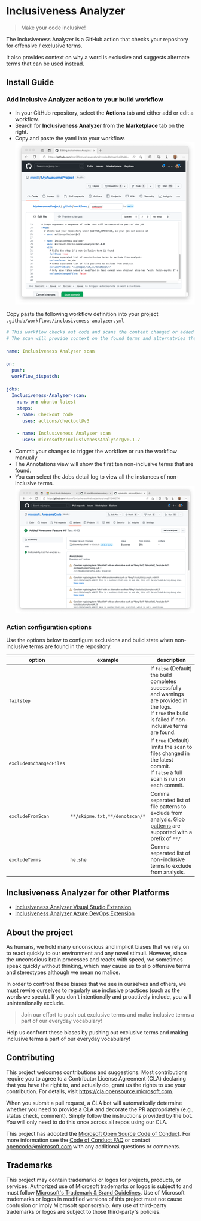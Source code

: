 # Inclusiveness Analyzer

> Make your code inclusive!

The Inclusiveness Analyzer is a GitHub action that checks your repository for offensive / exclusive terms.

It also provides context on why a word is exclusive and suggests alternate terms that can be used instead.

## Install Guide

### Add Inclusive Analyzer action to your build workflow

* In your GitHub repository, select the **Actions** tab and either add or edit a workflow.
* Search for **Inclusiveness Analyzer** from the **Marketplace** tab on the right.
* Copy and paste the yaml into your workflow.
![Screenshot showing Inclusiveness Analyzer being added to a build.](docs/images/ghscreenshot-1.png)

Copy paste the following workflow definition into your project `.github/workflows/inclusiveness-analyzer.yml`

```yaml
# This workflow checks out code and scans the content changed or added in the last commit for offensive / exclusive terms.
# The scan will provide context on the found terms and alternatvies that can be used instead.

name: Inclusiveness Analyser scan

on:
  push:
  workflow_dispatch:

jobs:
  Inclusiveness-Analyser-scan:
    runs-on: ubuntu-latest
    steps:
    - name: Checkout code
      uses: actions/checkout@v3

    - name: Inclusiveness Analyser scan
      uses: microsoft/InclusivenessAnalyser@v0.1.7
```

* Commit your changes to trigger the workflow or run the workflow manually
* The Annotations view will show the first ten non-inclusive terms that are found.
* You can select the Jobs detail log to view all the instances of non-inclusive terms.
![Screenshot showing Inclusiveness Analyzer warning of the work blacklist being used.](docs/images/ghscreenshot-2.png)

### Action configuration options

Use the options below to configure exclusions and build state when non-inclusive terms are found in the repository.

|          option          |            example             |  description  |
|--------------------------|--------------------------------|---------------|
| `failstep`               |                                | If `false` (Default) the build completes successfully and warnings are provided in the logs.<br/>If `true` the build is failed if non-inclusive terms are found. |
| `excludeUnchangedFiles`  |                                | If `true` (Default) limits the scan to files changed in the latest commit.<br/>If `false` a full scan is run on each commit. |
| `excludeFromScan`        | `**/skipme.txt,**/donotscan/*` | Comma separated list of file patterns to exclude from analysis. [Glob patterns](https://github.com/isaacs/node-glob#glob-primer) are supported with a prefix of `**/` |
| `excludeTerms`           | `he,she`                       | Comma separated list of non-inclusive terms to exclude from analysis. |

## Inclusiveness Analyzer for other Platforms

* [Inclusiveness Analyzer Visual Studio Extension](https://github.com/microsoft/InclusivenessAnalyzerVisualStudio)
* [Inclusiveness Analyzer Azure DevOps Extension](https://github.com/microsoft/InclusivenessAnalyzerAzureDevOps)

## About the project

As humans, we hold many unconscious and implicit biases that we rely on to react quickly to our environment and any novel stimuli. However, since the unconscious brain processes and reacts with speed, we sometimes speak quickly without thinking, which may cause us to slip offensive terms and stereotypes although we mean no malice.

In order to confront these biases that we see in ourselves and others, we must rewire ourselves to regularly use inclusive practices (such as the words we speak). If you don't intentionally and proactively include, you will unintentionally exclude. 

> Join our effort to push out exclusive terms and make inclusive terms a part of our everyday vocabulary!

Help us confront these biases by pushing out exclusive terms and making inclusive terms a part of our everyday vocabulary!

## Contributing

This project welcomes contributions and suggestions.  Most contributions require you to agree to a
Contributor License Agreement (CLA) declaring that you have the right to, and actually do, grant us
the rights to use your contribution. For details, visit https://cla.opensource.microsoft.com.

When you submit a pull request, a CLA bot will automatically determine whether you need to provide
a CLA and decorate the PR appropriately (e.g., status check, comment). Simply follow the instructions
provided by the bot. You will only need to do this once across all repos using our CLA.

This project has adopted the [Microsoft Open Source Code of Conduct](https://opensource.microsoft.com/codeofconduct/).
For more information see the [Code of Conduct FAQ](https://opensource.microsoft.com/codeofconduct/faq/) or
contact [opencode@microsoft.com](mailto:opencode@microsoft.com) with any additional questions or comments.

## Trademarks

This project may contain trademarks or logos for projects, products, or services. Authorized use of Microsoft 
trademarks or logos is subject to and must follow
[Microsoft's Trademark & Brand Guidelines](https://www.microsoft.com/legal/intellectualproperty/trademarks/usage/general).
Use of Microsoft trademarks or logos in modified versions of this project must not cause confusion or imply Microsoft sponsorship.
Any use of third-party trademarks or logos are subject to those third-party's policies.
